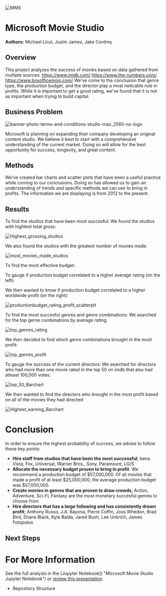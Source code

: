 ![MMS](https://user-images.githubusercontent.com/97541858/202767577-b3ad67ca-3f18-4094-bfe5-2a97f6590c65.jpg)

# Microsoft Movie Studio
**Authors:** Michael Licul, Justin James, Jake Cordrey

## Overview

This project analyzes the success of movies based on data gathered from multiple sources:
https://www.imdb.com/
https://www.the-numbers.com/
https://www.boxofficemojo.com/
We've come to the conclusion that genre type, the production budget, and the director play a most noticable role in profits. While it is important to get a good rating, we've found that it is not as important when trying to build capital.


## Business Problem
![banner-photo-terms-and-conditions-studio-mao_2560-no-logo](https://user-images.githubusercontent.com/97541858/202752301-2b658a8c-aa15-48f3-b93b-92ec46655f93.jpg)

Microsoft is planning on expanding their company developing an original content studio. We believe it best to start with a comprehensive understanding of the current market. Doing so will allow for the best opportunity for success, longevity, and great content.

## Methods
    
We've created bar charts and scatter plots that have been a useful practice while coming to our conclusions. Doing so has allowed us to gain an understanding of trends and specific methods we can use to bring in profits. The information we are displaying is from 2012 to the present.
        
## Results

To find the studios that have been most succesful:
We found the studios with hightest total gross:

![Highest_grossing_studios](images/top_studios_filt_gross.png)

We also found the studios with the greatest number of movies made:

![most_movies_made_studios](images/top_studios_filt_num_movs.png)

To find the most effective budget:  

To gauge if production budget correlated to a higher average rating (on the left): 

We then wanted to know if production budget correlated to a higher worldwide profit (on the right):

![productionbudget_rating_profit_scatterplt](images/bud_filt_avgrat_wwprofit_2.png)

To find the most succesful genres and genre combinations:
We searched for the top gerne combinations by average rating:

![top_genres_rating](images/top_gen_s_2012_b_avg_rat.png)

We then decided to find which genre combinations brought in the most profit:

![top_genres_profit](images/top_gen_s_2012_b_avg_wwgr.png)

To gauge the success of the current directors:
We searched for directors who had more than one movie rated in the top 50 on imdb that also had atleast 100,000 votes:

![top_50_Barchart](images/top_dirs_s_2012_100000_by_movs_in_top50.png)
    
We then wanted to find the directors who brought in the most profit based on all of the movies they had directed:

![Highest_earning_Barchart](images/top_dirs_profit_s_2012.png)


# Conclusion

In order to ensure the highest probability of success, we advise to follow these key points:
- **Hire staff from studios that have been the most successful**; bena Vista, Fox, Universal, Warner Bros., Sony, Paramount, LG/S
- **Allocate the necessary budget proven to bring in profit**. We recommend a production budget of $57,000,000. Of all movies that made a profit of at least $25,000,000, the average production budget was $57,000,000.
- **Create movies in genres that are proven to draw crowds**; Action, Adventure, Sci-Fi, Fantasy are the most monetary succesful genres to choose from
- **Hire directors that has a large following and has consistently drawn profit**; Anthony Russo, J.A. Bayona, Pierre Coffin, Joss Whedon, Brad Bird, Shane Black, Kyle Balda, Jared Bush, Lee Unkrich, James Fotopolus

## Next Steps

# For More Information

See the full analysis in the [Jupyter Notebook]( "Microsoft Movie Studio Jupyter Notebook") or [review this presentation](https://docs.google.com/presentation/d/1mrdgza8fE5thFAxg4BWILcoGOg2y155Bsidb4iATji4/edit?usp=sharing "Microsoft Movei Studio Presentaion").

* Repository Structure

